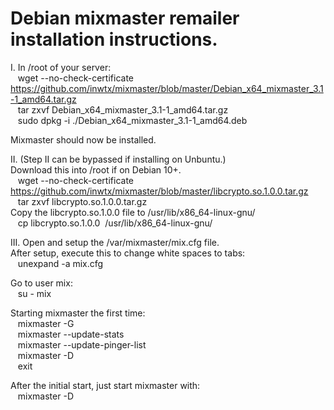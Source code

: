 # Debian mixmaster remailer installation instructions.

I. In /root of your server:  
&nbsp;&nbsp;&nbsp;wget --no-check-certificate https://github.com/inwtx/mixmaster/blob/master/Debian_x64_mixmaster_3.1-1_amd64.tar.gz  
&nbsp;&nbsp;&nbsp;tar zxvf Debian_x64_mixmaster_3.1-1_amd64.tar.gz  
&nbsp;&nbsp;&nbsp;sudo dpkg -i ./Debian_x64_mixmaster_3.1-1_amd64.deb  
    
Mixmaster should now be installed.  
    
II. (Step II can be bypassed if installing on Unbuntu.)  
Download this into /root if on Debian 10+.  
&nbsp;&nbsp;&nbsp;wget --no-check-certificate https://github.com/inwtx/mixmaster/blob/master/libcrypto.so.1.0.0.tar.gz  
&nbsp;&nbsp;&nbsp;tar zxvf libcrypto.so.1.0.0.tar.gz  
Copy the libcrypto.so.1.0.0 file to /usr/lib/x86_64-linux-gnu/  
&nbsp;&nbsp;&nbsp;cp libcrypto.so.1.0.0&nbsp;&nbsp;/usr/lib/x86_64-linux-gnu/  
    
III.
Open and setup the /var/mixmaster/mix.cfg file.  
After setup, execute this to change white spaces to tabs:  
&nbsp;&nbsp;&nbsp;unexpand -a mix.cfg  
    
Go to user mix:  
&nbsp;&nbsp;&nbsp;su - mix  
    
Starting mixmaster the first time:  
&nbsp;&nbsp;&nbsp;mixmaster -G  
&nbsp;&nbsp;&nbsp;mixmaster --update-stats  
&nbsp;&nbsp;&nbsp;mixmaster --update-pinger-list  
&nbsp;&nbsp;&nbsp;mixmaster -D  
&nbsp;&nbsp;&nbsp;exit  
  
  
After the initial start, just start mixmaster with:  
&nbsp;&nbsp;&nbsp;mixmaster -D  
